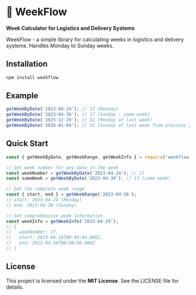 # 📅 WeekFlow

**Week Calculator for Logistics and Delivery Systems**

WeekFlow - a simple library for calculating weeks in logistics and delivery systems. Handles Monday to Sunday weeks.

## Installation

```bash
npm install weekflow
```

## Example

```JavaScript
getWeekByDate('2023-04-24'); // 17 (Monday)
getWeekByDate('2023-04-30'); // 17 (Sunday - same week)
getWeekByDate('2025-12-29'); // 52 (Monday of last week)
getWeekByDate('2026-01-04'); // 52 (Sunday of last week from previous year)
```

## Quick Start
```JavaScript
const { getWeekByDate, getWeekRange, getWeekInfo } = require('weekflow');

// Get week number for any date in the week
const weekNumber = getWeekByDate('2023-04-24'); // 17
const sameWeek = getWeekByDate('2023-04-30'); // 17 (same week)

// Get the complete week range
const { start, end } = getWeekRange('2023-04-26');
// start: 2023-04-24 (Monday)
// end: 2023-04-30 (Sunday)

// Get comprehensive week information
const weekInfo = getWeekInfo('2023-04-29');
// {
//   weekNumber: 17,
//   start: 2023-04-24T00:00:00.000Z,
//   end: 2023-04-30T00:00:00.000Z
// }
```

## License

This project is licensed under the __MIT License__. See the LICENSE file for details.
